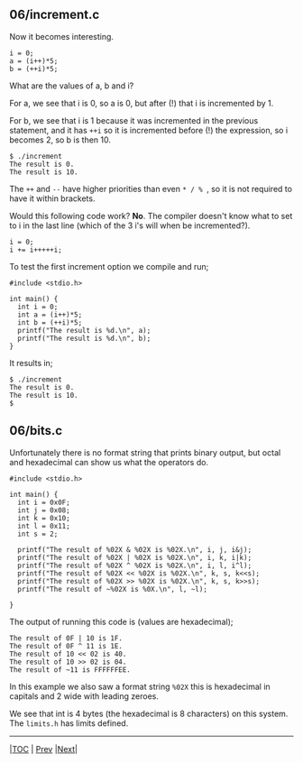 ## 06/increment.c

Now it becomes interesting.
```
i = 0;
a = (i++)*5;
b = (++i)*5;
```
What are the values of a, b and i?

For a, we see that i is 0, so a is 0, but after (!) that i is incremented by 1.

For b, we see that i is 1 because it was incremented in the previous statement,
and it has `++i` so it is incremented before (!) the expression, so i becomes 2, so b is then 10.

```
$ ./increment 
The result is 0.
The result is 10.
```

The `++` and `--` have higher priorities than even `* / % `, so it is not required to have it within brackets.

Would this following code work? **No**. The compiler doesn't know what to set to i in the last line (which of the 3 i's will when be incremented?).
```
i = 0;
i += i+++++i;
```

To test the first increment option we compile and run;
```
#include <stdio.h>

int main() {
  int i = 0;
  int a = (i++)*5;
  int b = (++i)*5;
  printf("The result is %d.\n", a);
  printf("The result is %d.\n", b);
}
```
It results in;
```
$ ./increment
The result is 0.
The result is 10.
$
```


## 06/bits.c

Unfortunately there is no format string that prints binary output,
but octal and hexadecimal can show us what the operators do.

```
#include <stdio.h>

int main() {
  int i = 0x0F;
  int j = 0x08;
  int k = 0x10;
  int l = 0x11;
  int s = 2;

  printf("The result of %02X & %02X is %02X.\n", i, j, i&j);
  printf("The result of %02X | %02X is %02X.\n", i, k, i|k);
  printf("The result of %02X ^ %02X is %02X.\n", i, l, i^l);
  printf("The result of %02X << %02X is %02X.\n", k, s, k<<s);
  printf("The result of %02X >> %02X is %02X.\n", k, s, k>>s);
  printf("The result of ~%02X is %0X.\n", l, ~l);

}
```

The output of running this code is (values are hexadecimal);
```
The result of 0F | 10 is 1F.
The result of 0F ^ 11 is 1E.
The result of 10 << 02 is 40.
The result of 10 >> 02 is 04.
The result of ~11 is FFFFFFEE.
```

In this example we also saw a format string `%02X` this is hexadecimal in
capitals and 2 wide with leading zeroes.

We see that int is 4 bytes (the hexadecimal is 8 characters) on this system.
The `limits.h` has limits defined.

---
|[TOC](../../README.md) | [Prev](../05/README.md) |[Next](../07/README.md)|